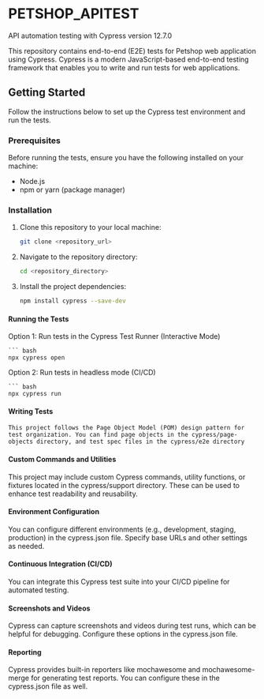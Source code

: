 # PETSHOP_APITEST
API automation testing with Cypress version 12.7.0

This repository contains end-to-end (E2E) tests for Petshop web application using Cypress. Cypress is a modern JavaScript-based end-to-end testing framework that enables you to write and run tests for web applications.

## Getting Started

Follow the instructions below to set up the Cypress test environment and run the tests.

### Prerequisites

Before running the tests, ensure you have the following installed on your machine:

- Node.js
- npm or yarn (package manager)

### Installation

1. Clone this repository to your local machine:

   ```bash
   git clone <repository_url>

2. Navigate to the repository directory:

    ``` bash
    cd <repository_directory>

3. Install the project dependencies:

    ``` bash
    npm install cypress --save-dev

#### Running the Tests
Option 1: Run tests in the Cypress Test Runner (Interactive Mode)

    ``` bash
    npx cypress open
    
Option 2: Run tests in headless mode (CI/CD)

    ``` bash
    npx cypress run

#### Writing Tests
    This project follows the Page Object Model (POM) design pattern for test organization. You can find page objects in the cypress/page-objects directory, and test spec files in the cypress/e2e directory

#### Custom Commands and Utilities
This project may include custom Cypress commands, utility functions, or fixtures located in the cypress/support directory. These can be used to enhance test readability and reusability.

#### Environment Configuration
You can configure different environments (e.g., development, staging, production) in the cypress.json file. Specify base URLs and other settings as needed.

#### Continuous Integration (CI/CD)
You can integrate this Cypress test suite into your CI/CD pipeline for automated testing.

#### Screenshots and Videos
Cypress can capture screenshots and videos during test runs, which can be helpful for debugging. Configure these options in the cypress.json file.

 #### Reporting
Cypress provides built-in reporters like mochawesome and mochawesome-merge for generating test reports. You can configure these in the cypress.json file as well.
